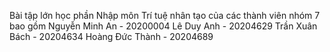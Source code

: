 Bài tập lớn học phần Nhập môn Trí tuệ nhân tạo của các thành viên nhóm 7 bao gồm
Nguyễn Minh An - 20200004
Lê Duy Anh - 20204629
Trần Xuân Bách - 20204634
Hoàng Đức Thành - 20204689
